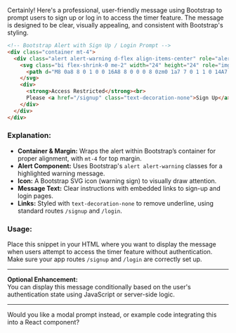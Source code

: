 Certainly! Here's a professional, user-friendly message using Bootstrap to prompt users to sign up or log in to access the timer feature. The message is designed to be clear, visually appealing, and consistent with Bootstrap's styling.

```html
<!-- Bootstrap Alert with Sign Up / Login Prompt -->
<div class="container mt-4">
  <div class="alert alert-warning d-flex align-items-center" role="alert">
    <svg class="bi flex-shrink-0 me-2" width="24" height="24" role="img" aria-hidden="true" xmlns="http://www.w3.org/2000/svg" fill="currentColor" viewBox="0 0 16 16">
      <path d="M8 0a8 8 0 1 0 0 16A8 8 0 0 0 8 0zm0 1a7 7 0 1 1 0 14A7 7 0 0 1 8 1zm3.5 5a.5.5 0 0 0-.5.5v3a.5.5 0 0 0 1 0V6a.5.5 0 0 0-.5-.5zm-7 0a.5.5 0 0 0-.5.5v3a.5.5 0 0 0 1 0V6a.5.5 0 0 0-.5-.5z"/>
    </svg>
    <div>
      <strong>Access Restricted</strong><br>
      Please <a href="/signup" class="text-decoration-none">Sign Up</a> or <a href="/login" class="text-decoration-none">Log In</a> to access the timer feature.
    </div>
  </div>
</div>
```

### Explanation:
- **Container & Margin:** Wraps the alert within Bootstrap’s container for proper alignment, with `mt-4` for top margin.
- **Alert Component:** Uses Bootstrap's `alert alert-warning` classes for a highlighted warning message.
- **Icon:** A Bootstrap SVG icon (warning sign) to visually draw attention.
- **Message Text:** Clear instructions with embedded links to sign-up and login pages.
- **Links:** Styled with `text-decoration-none` to remove underline, using standard routes `/signup` and `/login`.

### Usage:
Place this snippet in your HTML where you want to display the message when users attempt to access the timer feature without authentication. Make sure your app routes `/signup` and `/login` are correctly set up.

---

**Optional Enhancement:**  
You can display this message conditionally based on the user's authentication state using JavaScript or server-side logic.

---

Would you like a modal prompt instead, or example code integrating this into a React component?
